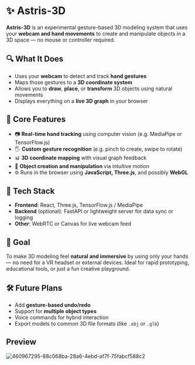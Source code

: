 # ✨ Astris-3D

**Astris-3D** is an experimental gesture-based 3D modeling system that uses your **webcam and hand movements** to create and manipulate objects in a 3D space — no mouse or controller required.

## 🔍 What It Does

- Uses your **webcam** to detect and track **hand gestures**
- Maps those gestures to a **3D coordinate system**
- Allows you to **draw**, **place**, or **transform** 3D objects using natural movements
- Displays everything on a **live 3D graph** in your browser

## 🧠 Core Features

- 📷 **Real-time hand tracking** using computer vision (e.g. MediaPipe or TensorFlow.js)
- 🖐️ **Custom gesture recognition** (e.g. pinch to create, swipe to rotate)
- 📊 **3D coordinate mapping** with visual graph feedback
- 🧱 **Object creation and manipulation** via intuitive motion
- 🌐 Runs in the browser using **JavaScript, Three.js**, and possibly **WebGL**

## 🚀 Tech Stack

- **Frontend**: React, Three.js, TensorFlow.js / MediaPipe
- **Backend** (optional): FastAPI or lightweight server for data sync or logging
- **Other**: WebRTC or Canvas for live webcam feed

## 🎯 Goal

To make 3D modeling feel **natural and immersive** by using only your hands — no need for a VR headset or external devices. Ideal for rapid prototyping, educational tools, or just a fun creative playground.

## 🛠️ Future Plans

- Add **gesture-based undo/redo**
- Support for **multiple object types**
- Voice commands for hybrid interaction
- Export models to common 3D file formats (like `.obj` or `.glb`)

## Preview

![460967295-88c068ba-28a6-4ebd-af7f-75fabcf588c2](https://github.com/user-attachments/assets/cf95044e-3771-48ad-8eec-64ad4bdf75ef)

